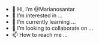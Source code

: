 - 👋 Hi, I’m @Marianosantar
- 👀 I’m interested in ...
- 🌱 I’m currently learning ...
- 💞️ I’m looking to collaborate on ...
- 📫 How to reach me ...

<!---
Marianosantar/Marianosantar is a ✨ special ✨ repository because its `README.md` (this file) appears on your GitHub profile.
You can click the Preview link to take a look at your changes.
--->
